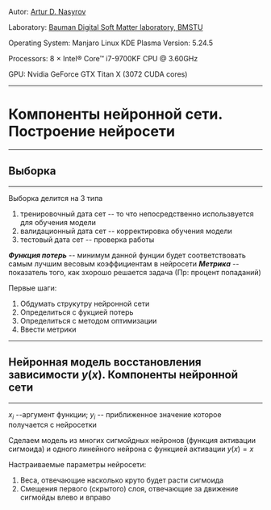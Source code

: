 Autor: [Artur D. Nasyrov](https://github.com/Arturawesome)

Laboratory: [Bauman Digital Soft Matter laboratory, BMSTU](http://teratech.ru/en)

Operating System: Manjaro Linux KDE Plasma Version: 5.24.5

Processors: 8 × Intel® Core™ i7-9700KF CPU @ 3.60GHz

GPU: Nvidia GeForce GTX Titan X (3072 CUDA cores)

---
# Компоненты нейронной сети. Построение нейросети
---
## Выборка
---
Выборка делится на 3 типа
1) тренировочный дата сет -- то что непосредственно использвуется для обучения модели
2) валидационный дата сет -- корректировка обучения модели
3) тестовый дата сет -- проверка работы

***Функция потерь*** -- минимум данной фунции будет соответствовать самым лучшим весовым коэффициентам в нейросети
***Метрика*** -- показатель того, как зхорошо решается задача (Пр: процент попаданий)

Первые шаги:
1) Обдумать струкутру нейронной сети
2) Определиться с фукцией потерь
3) Определиться с методом оптимизации
4) Ввести метрики

---
## Нейронная модель восстановления зависимости $y(x)$. Компоненты нейронной сети
---
$x_i$ --аргумент функции; $y_i$ -- приближенное значение которое получается с нейросетки

Сделаем модель из многих сигмойдных нейронов (функция активации сигмоида) и одного линейного нейрона с функцией активации $y(x) = x$

Настраиваемые параметры нейросети:
1) Веса, отвечающие насколько круто будет расти сигмоида
2) Смещения первого (скрытого) слоя, отвечающие за движение сигмойды влево и вправо
